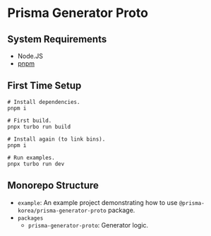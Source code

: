 # Prisma Generator Proto

## System Requirements

- Node.JS
- [pnpm](https://pnpm.io/)

## First Time Setup

```shell
# Install dependencies.
pnpm i

# First build.
pnpx turbo run build

# Install again (to link bins).
pnpm i

# Run examples.
pnpx turbo run dev
```

## Monorepo Structure

- `example`: An example project demonstrating how to use `@prisma-korea/prisma-generator-proto` package.
- `packages`
  - `prisma-generator-proto`: Generator logic.

